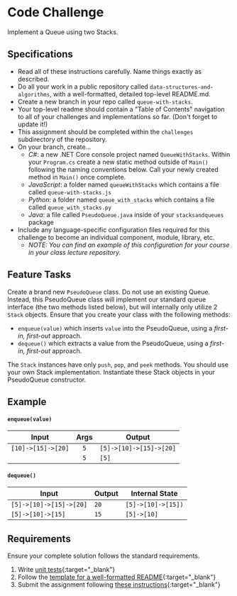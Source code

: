 # Code Challenge

Implement a Queue using two Stacks.

## Specifications
- Read all of these instructions carefully. Name things exactly as described.
- Do all your work in a public repository called `data-structures-and-algorithms`, with a well-formatted, detailed top-level README.md.
- Create a new branch in your repo called `queue-with-stacks`.
- Your top-level readme should contain a "Table of Contents" navigation to all of your challenges and implementations so far. (Don't forget to update it!)
- This assignment should be completed within the `challenges` subdirectory of the repository.
- On your branch, create...
    - _C#_: a new .NET Core console project named `QueueWithStacks`. Within your `Program.cs` create a new static method outside of `Main()` following the naming conventions below. Call your newly created method in `Main()` once complete. 
    - _JavaScript_: a folder named `queueWithStacks` which contains a file called `queue-with-stacks.js`
    - _Python_: a folder named `queue_with_stacks` which contains a file called `queue_with_stacks.py`
    - _Java_: a file called `PseudoQueue.java` inside of your `stacksandqueues` package
- Include any language-specific configuration files required for this challenge to become an individual component, module, library, etc.
    - _NOTE: You can find an example of this configuration for your course in your class lecture repository._

## Feature Tasks
Create a brand new `PseudoQueue` class. Do not use an existing Queue. Instead, this PseudoQueue class will implement our standard queue interface (the two methods listed below), but will internally only utilize 2 `Stack` objects. Ensure that you create your class with the following methods:

- `enqueue(value)` which inserts `value` into the PseudoQueue, using a *first-in, first-out* approach.
- `dequeue()` which extracts a value from the PseudoQueue, using a *first-in, first-out* approach.

The `Stack` instances have only `push`, `pop`, and `peek` methods. You should use your own Stack implementation. Instantiate these Stack objects in your PseudoQueue constructor.

## Example

#### `enqueue(value)`

| Input | Args | Output |
|-----|:----:|----|
| `[10]->[15]->[20]` | `5` | `[5]->[10]->[15]->[20]` |
|  | `5` | `[5]` |

#### `dequeue()`

| Input | Output | Internal State |
|-----|----|----|
| `[5]->[10]->[15]->[20]` | `20` | `[5]->[10]->[15])` |
| `[5]->[10]->[15]` | `15` | `[5]->[10]` |


## Requirements
Ensure your complete solution follows the standard requirements. 

1. Write [unit tests](../../Challenge_Testing){:target="_blank"}
1. Follow the [template for a well-formatted README](../../Challenge_Documentation){:target="_blank"}
1. Submit the assignment following [these instructions](../../Challenge_Submission){:target="_blank"}
